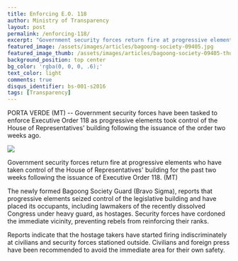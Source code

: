 ```yaml
---
title: Enforcing E.O. 118
author: Ministry of Transparency
layout: post
permalink: /enforcing-118/
excerpt: "Government security forces return fire at progressive elements who have taken control of the House of Representatives' building for the past two weeks following the issuance of Executive Order 118."
featured_image: /assets/images/articles/bagoong-society-09405.jpg
featured_image_thumb: /assets/images/articles/bagoong-society-09405-thumb.jpg
background_position: top center
bg_color: 'rgba(0, 0, 0, .6);'
text_color: light
comments: true
disqus_identifier: bs-001-s2016
tags: [Transparency]
---
```


PORTA VERDE (MT) -- Government security forces have been tasked to enforce Executive Order 118 as progressive elements took control of the House of Representatives' building following the issuance of the order two weeks ago.

<img src="/bagoongsociety/assets/images/articles/bagoong-society-09405.jpg">
<p class="caption">Government security forces return fire at progressive elements who have taken control of the House of Representatives' building for the past two weeks following the issuance of Executive Order 118. (MT)</p>

The newly formed Bagoong Society Guard (Bravo Sigma), reports that progressive elements seized control of the legislative building and have placed its occupants, including lawmakers of the recently dissolved Congress under heavy guard, as hostages. Security forces have cordoned the immediate vicinity, preventing rebels from reinforcing their ranks.

Reports indicate that the hostage takers have started firing indiscriminately at civilians and security forces stationed outside. Civilians and foreign press have been recommended to avoid the immediate area for their own safety.

[1]: https://www.flickr.com/photos/archondigital/24019342241/